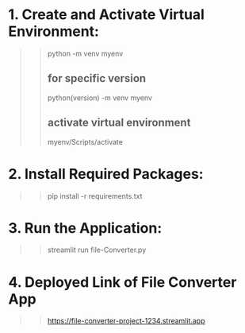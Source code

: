 # 1. Create and Activate Virtual Environment:
>>  python -m venv myenv
>> ## for specific version
>>  python(version) -m venv myenv
>> ## activate virtual environment
>>  myenv/Scripts/activate

# 2. Install Required Packages:
>>  pip install -r requirements.txt

# 3. Run the Application:
>>  streamlit run file-Converter.py

# 4. Deployed Link of File Converter App
>>  https://file-converter-project-1234.streamlit.app
